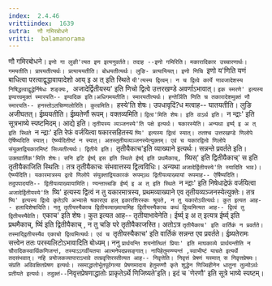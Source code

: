 ```yaml
---
index:  2.4.46
vrittiindex:  1639
sutra:  णौ गमिरबोधने
vritti:  balamanorama 
---
```


णौ गमिरबोधने। `इणो गा लुङी'त्यत इण इत्यनुवर्तते। तदाह --इणो गमिरिति। मकारादिकार उच्चारणार्थः। गमयतीति। प्रापयतीत्यर्थः। प्रत्याययतीति। बोधयतीत्यर्थः। लुङि- प्रत्यायियत्। इणो णिचि `इणो य'णिति यणं बाधित्वा परत्वाद्वृद्धावायादेशो आय् इ अ त् इति स्थिते `यी'त्यस्य द्वित्वम्। न च द्वित्वे कार्ये णावजादेशस्य निषिद्धत्वाद्वृद्धेर्निषेधः शङ्क्यः, `अजादेर्द्वितीयस्य' इति णिचो द्वित्वे उत्तरखण्डे अवर्णाऽभावात्। `इक स्मरणे' इत्यस्य इण्वत्त्वमुक्तं स्मारयति-- इण्वदिक इति।अधिगमयतीति। स्मारयतीत्यर्थः। हन्तेर्ञिति णिति च तकारादेशमुक्तं णौ स्मारयति-- हनस्तोऽतचिण्णलोरिति। कुत्वमिति। `हस्ये'ति शेषः। उपधावृदिं?ध मत्वाह-- घातयतीति। लुङि अजीघतत्। ईष्र्ययतीति। ईष्र्यतेर्णौ रूपम्। वक्तव्यमिति। `द्वित्व'मिति शेषः। इति वाऽर्थ इति। `न न्द्राः' इति सूत्रभाष्ये स्पष्टमिदम्। आद्ये इति। `तृतीयस्य व्यञ्जनस्ये'ति पक्षे इत्यर्थः। षकारस्येति। अन्यथा इर्ष्य् इ अ त् इति स्थिते `न न्द्राः' इति रेफं वर्जयित्वा षकारसहितस्य `ष्यि' इत्यस्य द्वित्वं स्यात्। ततश्च उत्तरखण्डे णिलोपे ऐर्षिष्यदिति स्यात्। ऐर्ष्य्यदितीष्टं न स्यात्। अतस्तृतीयव्यञ्जनस्येत्युक्तम्। एवं च यकारद्वित्वे णिलोपे संयुक्तद्वियकारमिष्टं सिध्यतीत्यर्थः। द्वितीये इति। `तृतीयैकाच'इति व्याख्याने इत्यर्थः। सन्नन्ते प्रवर्तते इति। `उक्तवार्तिक'मिति शेषः। सनि इटि ईर्ष्य् इस इति स्थिते ईर्ष्य् इति प्रथमैकाच्, `ष्यिस्' इति द्वितीयैकाच्' स इति तृतीयैकाजिति स्थितिः। तत्र तृतीयैकाचः संभवात्तस्य द्वित्वविधिः। अन्यथा `अजादेर्द्वितीयस्ये'ति स्यादिति भाव)। ऐर्ष्य्यदिति। यकारमात्रस्य द्वत्वे णिलोपे संयुक्ताद्वियकारकं रूपम्ऽथ द्वितीयव्याख्यायां रूपमाह-- ऐर्षिष्यदिति। तदुपपादयति-- द्वितीयव्याख्यायामिति। ण्यन्ताच्चङि ईर्ष्य् इ अ त् इति स्थिते `न न्द्राः' इति निषेधाद्रेफं वर्जयित्वा `अजादेर्द्वितीयस्ये'ति `ष्यि' इत्यस्य द्वित्वं न तु यकारमात्रस्य, प्रथमव्याख्याने एव तृतीयव्यञ्जनस्येत्युक्तेः। तत्र `ष्यि' इत्यस्य द्वित्वे कृतेऽपि अभ्यासे षकारएव हल् इकारशिरस्कः श्रूयते, न तु यकारोऽपीत्यर्थः। कुत इत्यत आह-- हलादिशेषादिति। नतु तृतीयस्यैकाच द्वितीयव्याख्यायामिह द्वितीयस्यैकाचः कथं द्वित्वमित्यत आह-- द्वित्वं तु द्वितीयस्यैवेति। `एकाच' इति शेषः। कुत इत्यत आह-- तृतीयाभावेनेति। ईर्ष्य् इ अ त् इत्यत्र ईर्ष्य् इति प्रथमैकाच्, र्ष्यि इति द्वितीयैकाच् , न तु चङि परे तृतीयैकाजस्ति। अतोऽत्र `तृतीयैकाच' इति वार्तिकं न प्रवर्तते। तस्माद्द्वितीयस्यैव एकाचो द्वित्वमित्यर्थः। एवं च `तृतीयस्यैकाच' इति वार्तिकं सन्नन्त एव प्रवर्तते। ईष्र्यतेरामः सत्त्वेन ततः परस्यलिटोऽभावादिति बोध्यम्। ननु `प्रार्थयन्ति शयनोत्थितं प्रियाः' इति माघकाव्ये प्रार्थयन्तीति न चौरादिकस्वार्थिकणिजन्तं, तस्याऽऽगर्वीयतया आत्मनेपदप्रसङ्गात्। नापिहेतुमण्ण्यन्तं ,स्वाभीष्टं याचते इत्यर्थे तदसंभवात्। नहि प्रयोजकव्यापाराऽभावे तत्प्रवृत्तिरस्तीत्यत आह-- निवृत्तेति। निवृत्तं प्रेषणं यस्मात् स निवृत्तप्रेषमः। संप्रति अविवक्षितप्रेषण इत्यर्थः। त्समाद्धातोर्भूतपूर्वगत्या प्रेषणमादाय हेतुमण्णौ कृते शुद्धेन णिज्विहीनेन धातुना तुल्योऽर्थः प्रतीयते इत्यर्थः। तदुक्तं--`निवृत्तप्रेषणाद्धातोः प्राकृतेऽर्थे णिजिष्यते'इति। इदं च `णेरणौ' इति सूत्रे भाष्ये स्पष्टम्। 

